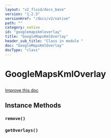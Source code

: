 ```yaml
---
layout: "v2_fluid/docs_base"
version: "1.2.3"
versionHref: "/docs/v2/native"
path: ""
category: native
id: "googlemapskmloverlay"
title: "GoogleMapsKmlOverlay"
header_sub_title: "Class in module "
doc: "GoogleMapsKmlOverlay"
docType: "class"
---
```









<h1 class="api-title">

  
  GoogleMapsKmlOverlay
  

  

  

</h1>

<a class="improve-v2-docs" href="http://github.com/driftyco/ionic-native/edit/master/-native/src/plugins/googlemaps.ts#L973">
  Improve this doc
</a>





<!-- decorators --><!-- @usage tag -->


<!-- @property tags -->


<!-- methods on the class -->

<h2>Instance Methods</h2>

<div id="remove"></div>

<h3>
  <code>remove()</code>


</h3>












<div id="getOverlays"></div>

<h3>
  <code>getOverlays()</code>


</h3>










<!-- related link --><!-- end content block -->


<!-- end body block -->

